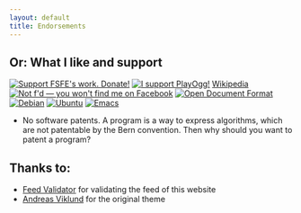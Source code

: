 ```yaml
---
layout: default
title: Endorsements
---
```


## Or: What I like and support

<a href="http://fsfe.org/donate/"><img
src="http://fsfe.org/donate/graphics/300x198-FsfeSupportourWork_white.png"
alt="Support FSFE's work. Donate!"></a>
[![I support PlayOgg!](http://static.fsf.org/playogg/play_ogg_medium.png)](http://playogg.org)
[Wikipedia](http://wikimediafoundation.org/wiki/Donate/it)
[![Not f'd — you won't find me on
Facebook](http://static.fsf.org/nosvn/no-facebook-me.png)](http://www.fsf.org/fb)
[![Open Document Format](http://static.fsf.org/nosvn/opendocument/small/odf.png)](http://www.fsf.org/campaigns/opendocument)
[![Debian](http://www.debian.org/logos/openlogo-75.png)](http://debian.org)
[![Ubuntu](http://upload.wikimedia.org/wikipedia/commons/thumb/9/9d/Ubuntu_logo.svg/200px-Ubuntu_logo.svg.png)](http://ubuntu.com)
[![Emacs](http://www.emacswiki.org/emacs/GnuHead)](http://www.gnu.org/software/emacs/)
* No software patents. A program is a way to express algorithms, which are not patentable by the Bern convention. Then why should you want to patent a program?

## Thanks to:

*   [Feed Validator](http://feedvalidator.org/check.cgi?url=http%3A//gianluca.dellavedova.org/feed/)
    for validating the feed of this website
*   [Andreas Viklund](http://andreasviklund.com/) for the original theme
